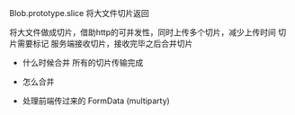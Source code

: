 Blob.prototype.slice 将大文件切片返回

将大文件做成切片，借助http的可并发性，同时上传多个切片，减少上传时间
切片需要标记
服务端接收切片，接收完毕之后合并切片
- 什么时候合并  所有的切片传输完成
- 怎么合并 

- 处理前端传过来的 FormData (multiparty)